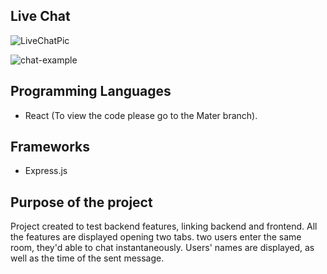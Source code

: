 ## Live Chat

![LiveChatPic](https://user-images.githubusercontent.com/91989821/148571298-81c100d0-583c-4ea5-ba5a-25464c1c09c0.png)

![chat-example](https://user-images.githubusercontent.com/91989821/148572043-9bd5d48f-06df-4753-a626-67bd6e85e9a6.png)


## Programming Languages

- React (To view the code please go to the Mater branch).

## Frameworks

- Express.js

## Purpose of the project

Project created to test backend features, linking backend and frontend.
All the features are displayed opening two tabs.
 two users enter the same room, they'd able to chat instantaneously. 
Users' names are displayed, as well as the time of the sent message.

